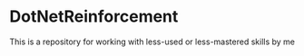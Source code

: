 # DotNetReinforcement
This is a repository for working with less-used or less-mastered skills by me
